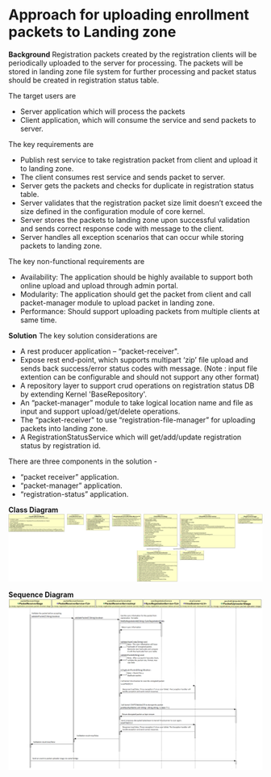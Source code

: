 # Approach for uploading enrollment packets to Landing zone

**Background**
Registration packets created by the registration clients will be periodically uploaded to the server for processing. The packets will be stored in landing zone file system for further processing and packet status should be created in registration status table. 

The target users are
-	Server application which will process the packets
-	Client application, which will consume the service and send packets to server.

The key requirements are
-	Publish rest service to take registration packet from client and upload it to landing zone.
-	The client consumes rest service and sends packet to server.
-	Server gets the packets and checks for duplicate in registration status table.
-	Server validates that the registration packet size limit doesn’t exceed the size defined in the configuration module of core kernel.
-	Server stores the packets to landing zone upon successful validation and sends correct response code with message to the client.
-	Server handles all exception scenarios that can occur while storing packets to landing zone. 

The key non-functional requirements are
-	Availability: The application should be highly available to support both online upload and upload through admin portal.
-	Modularity: The application should get the packet from client and call packet-manager module to upload packet in landing zone.
-	Performance: Should support uploading packets from multiple clients at same time.


**Solution**
The key solution considerations are
-	A rest producer application – “packet-receiver".
-	Expose rest end-point, which supports multipart ‘zip’ file upload and sends back success/error status codes with message. (Note : input file extention can be configurable and should not support any other format)
-	A repository layer to support crud operations on registration status DB by extending Kernel 'BaseRepository'.
-	An “packet-manager” module to take logical location name and file as input and support upload/get/delete operations.
-	The “packet-receiver" to use “registration-file-manager” for uploading packets into landing zone.
-	A RegistrationStatusService which will get/add/update registration status by registration id.

There are three components in the solution -
-	“packet receiver” application.
-	“packet-manager” application.
-	“registration-status” application.

**Class Diagram**
![Packet receiver class diagram](_images/packet_receiver_class_diagram.png)

**Sequence Diagram**
![Packet receiver sequence diagram](_images/packet_receiver_seq_diagram.png)
